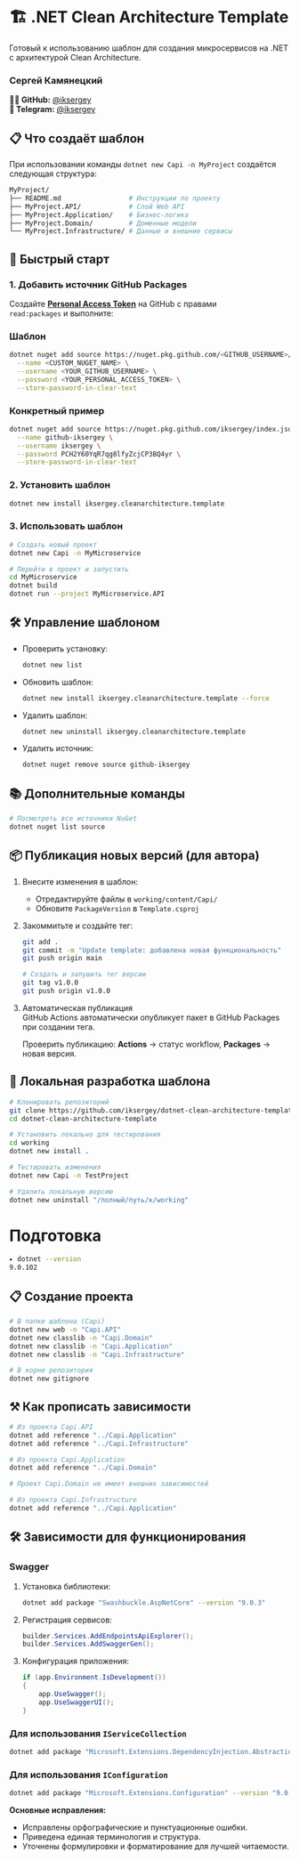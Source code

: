 # 🏗️ .NET Clean Architecture Template

Готовый к использованию шаблон для создания микросервисов на .NET с архитектурой Clean Architecture.

### Сергей Камянецкий

**👨‍💻 GitHub:** [@iksergey](https://github.com/iksergey)  
**💬 Telegram:** [@iksergey](https://t.me/iksergey)

## 📋 Что создаёт шаблон

При использовании команды `dotnet new Capi -n MyProject` создаётся следующая структура:

```bash
MyProject/
├── README.md                 # Инструкции по проекту
├── MyProject.API/            # Слой Web API
├── MyProject.Application/    # Бизнес-логика
├── MyProject.Domain/         # Доменные модели
└── MyProject.Infrastructure/ # Данные и внешние сервисы
```

## 🚀 Быстрый старт

### 1. Добавить источник GitHub Packages

Создайте **[Personal Access Token](https://github.com/settings/tokens/new)** на GitHub с правами  
`read:packages` и выполните:

### Шаблон
```bash
dotnet nuget add source https://nuget.pkg.github.com/<GITHUB_USERNAME>/index.json \
  --name <CUSTOM_NUGET_NAME> \
  --username <YOUR_GITHUB_USERNAME> \
  --password <YOUR_PERSONAL_ACCESS_TOKEN> \
  --store-password-in-clear-text
```

### Конкретный пример
```bash
dotnet nuget add source https://nuget.pkg.github.com/iksergey/index.json \
  --name github-iksergey \
  --username iksergey \
  --password PCH2Y60YqR7qg8lfyZcjCP3BQ4yr \
  --store-password-in-clear-text
```

### 2. Установить шаблон

```bash
dotnet new install iksergey.cleanarchitecture.template
```

### 3. Использовать шаблон

```bash
# Создать новый проект
dotnet new Capi -n MyMicroservice

# Перейти в проект и запустить
cd MyMicroservice
dotnet build
dotnet run --project MyMicroservice.API
```

## 🛠️ Управление шаблоном

- Проверить установку:
  ```bash
  dotnet new list
  ```
- Обновить шаблон:
  ```bash
  dotnet new install iksergey.cleanarchitecture.template --force
  ```
- Удалить шаблон:
  ```bash
  dotnet new uninstall iksergey.cleanarchitecture.template
  ```
- Удалить источник:
  ```bash
  dotnet nuget remove source github-iksergey
  ```

## 📚 Дополнительные команды

```bash
# Посмотреть все источники NuGet
dotnet nuget list source
```

## 📦 Публикация новых версий (для автора)

1. Внесите изменения в шаблон:
   - Отредактируйте файлы в `working/content/Capi/`
   - Обновите `PackageVersion` в `Template.csproj`
2. Закоммитьте и создайте тег:

   ```bash
   git add .
   git commit -m "Update template: добавлена новая функциональность"
   git push origin main

   # Создать и запушить тег версии
   git tag v1.0.0
   git push origin v1.0.0
   ```

3. Автоматическая публикация  
   GitHub Actions автоматически опубликует пакет в GitHub Packages при создании тега.

   Проверить публикацию: **Actions** → статус workflow, **Packages** → новая версия.

## 🔧 Локальная разработка шаблона

```bash
# Клонировать репозиторий
git clone https://github.com/iksergey/dotnet-clean-architecture-template.git
cd dotnet-clean-architecture-template

# Установить локально для тестирования
cd working
dotnet new install .

# Тестировать изменения
dotnet new Capi -n TestProject

# Удалить локальную версию
dotnet new uninstall "/полный/путь/к/working"
```

# Подготовка

```bash
▸ dotnet --version
9.0.102
```

## 📋 Создание проекта

```bash
# В папке шаблона (Capi)
dotnet new web -n "Capi.API"   
dotnet new classlib -n "Capi.Domain"  
dotnet new classlib -n "Capi.Application"  
dotnet new classlib -n "Capi.Infrastructure"

# В корне репозитория
dotnet new gitignore   
```

## ⚒️ Как прописать зависимости

```bash
# Из проекта Capi.API
dotnet add reference "../Capi.Application"
dotnet add reference "../Capi.Infrastructure"

# Из проекта Capi.Application
dotnet add reference "../Capi.Domain" 

# Проект Capi.Domain не имеет внешних зависимостей

# Из проекта Capi.Infrastructure
dotnet add reference "../Capi.Application"
```

## 🛠️ Зависимости для функционирования

### Swagger

1. Установка библиотеки:
   ```bash
   dotnet add package "Swashbuckle.AspNetCore" --version "9.0.3"
   ```
2. Регистрация сервисов:
   ```csharp
   builder.Services.AddEndpointsApiExplorer();
   builder.Services.AddSwaggerGen();
   ```
3. Конфигурация приложения:
   ```csharp
   if (app.Environment.IsDevelopment())
   {
       app.UseSwagger();
       app.UseSwaggerUI();
   }
   ```

### Для использования `IServiceCollection`

```bash
dotnet add package "Microsoft.Extensions.DependencyInjection.Abstractions" --version "9.0.7"
```

### Для использования `IConfiguration`

```bash
dotnet add package "Microsoft.Extensions.Configuration" --version "9.0.7"
```

**Основные исправления:**
- Исправлены орфографические и пунктуационные ошибки.
- Приведена единая терминология и структура.
- Уточнены формулировки и форматирование для лучшей читаемости.
